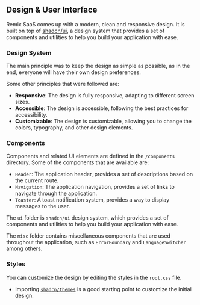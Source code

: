 ## Design & User Interface

Remix SaaS comes up with a modern, clean and responsive design. It is built on top of [shadcn/ui](https://ui.shadcn.com/), a design system that provides a set of components and utilities to help you build your application with ease.

### Design System

The main principle was to keep the design as simple as possible, as in the end, everyone will have their own design preferences.

Some other principles that were followed are:

- **Responsive**: The design is fully responsive, adapting to different screen sizes.
- **Accessible**: The design is accessible, following the best practices for accessibility.
- **Customizable**: The design is customizable, allowing you to change the colors, typography, and other design elements.

### Components

Components and related UI elements are defined in the `/components` directory. Some of the components that are available are:

- `Header`: The application header, provides a set of descriptions based on the current route.
- `Navigation`: The application navigation, provides a set of links to navigate through the application.
- `Toaster`: A toast notification system, provides a way to display messages to the user.

The `ui` folder is `shadcn/ui` design system, which provides a set of components and utilities to help you build your application with ease.

The `misc` folder contains miscellaneous components that are used throughout the application, such as `ErrorBoundary` and `LanguageSwitcher` among others.

### Styles

You can customize the design by editing the styles in the `root.css` file.

- Importing [`shadcn/themes`](https://ui.shadcn.com/themes) is a good starting point to customize the initial design.
